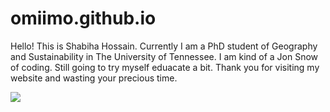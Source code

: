 # omiimo.github.io
Hello! This is Shabiha Hossain. Currently I am a PhD student of Geography and Sustainability in The University of Tennessee.
I am kind of a Jon Snow of coding. Still going to try myself eduacate a bit. Thank you for visiting my website and wasting your precious time.

![](https://media.tenor.com/D609Ay5PK5QAAAAi/skill-issue-coding.gif)
